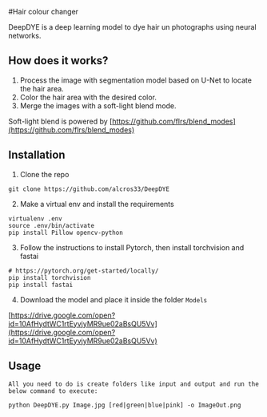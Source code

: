 #Hair colour changer

DeepDYE is a deep learning model to dye hair un photographs using neural networks.

## How does it works?
1. Process the image with segmentation model based on U-Net to locate the hair area.
2. Color the hair area with the desired color.
3. Merge the images with a soft-light blend mode.

Soft-light blend is powered by [https://github.com/flrs/blend_modes](https://github.com/flrs/blend_modes)

## Installation
1. Clone the repo
```
git clone https://github.com/alcros33/DeepDYE
```
2. Make a virtual env and install the requirements
```
virtualenv .env
source .env/bin/activate
pip install Pillow opencv-python
```
3. Follow the instructions to install Pytorch, then install torchvision and fastai
```
# https://pytorch.org/get-started/locally/
pip install torchvision
pip install fastai
```
4. Download the model and place it inside the folder `Models`

[https://drive.google.com/open?id=10AfHydtWC1rtEyvjyMR9ue02aBsQU5Vv](https://drive.google.com/open?id=10AfHydtWC1rtEyvjyMR9ue02aBsQU5Vv)

##  Usage
```
All you need to do is create folders like input and output and run the below command to execute:

python DeepDYE.py Image.jpg [red|green|blue|pink] -o ImageOut.png
```
